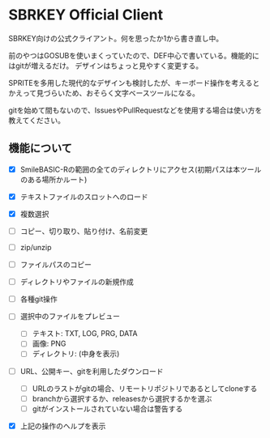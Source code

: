 # SBRKEY Official Client

SBRKEY向けの公式クライアント。何を思ったか1から書き直し中。

前のやつはGOSUBを使いまくっていたので、DEF中心で書いている。機能的にはgitが増えるだけ。
デザインはちょっと見やすく変更する。

SPRITEを多用した現代的なデザインも検討したが、キーボード操作を考えるとかえって見づらいため、おそらく文字ベースツールになる。

gitを始めて間もないので、IssuesやPullRequestなどを使用する場合は使い方を教えてください。



## 機能について

+ [x] SmileBASIC-Rの範囲の全てのディレクトリにアクセス(初期パスは本ツールのある場所かルート)
+ [x] テキストファイルのスロットへのロード
+ [x] 複数選択
+ [ ] コピー、切り取り、貼り付け、名前変更
+ [ ] zip/unzip
+ [ ] ファイルパスのコピー
+ [ ] ディレクトリやファイルの新規作成
+ [ ] 各種git操作
+ [ ] 選択中のファイルをプレビュー
	+ [ ] テキスト: TXT, LOG, PRG, DATA
	+ [ ] 画像: PNG
	+ [ ] ディレクトリ: (中身を表示)
+ [ ] URL、公開キー、gitを利用したダウンロード
	+ [ ] URLのラストがgitの場合、リモートリポジトリであるとしてcloneする
	+ [ ] branchから選択するか、releasesから選択するかを選ぶ
	+ [ ] gitがインストールされていない場合は警告する
+ [x] 上記の操作のヘルプを表示


